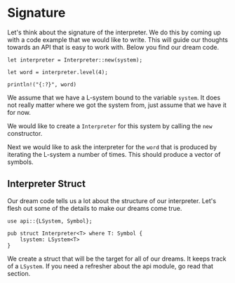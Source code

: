 # Signature
Let's think about the signature of the interpreter. We do this by coming up with
a code example that we would like to write. This will guide our thoughts towards
an API that is easy to work with. Below you find our dream code.

```
let interpreter = Interpreter::new(system);

let word = interpreter.level(4);

println!("{:?}", word)
```

We assume that we have a L-system bound to the variable `system`. It does not
really matter where we got the system from, just assume that we have it for now.

We would like to create a `Interpreter` for this system by calling the `new`
constructor.

Next we would like to ask the interpreter for the `word` that is produced by
iterating the L-system a number of times. This should produce a vector of
symbols.

## Interpreter Struct
Our dream code tells us a lot about the structure of our interpreter. Let's
flesh out some of the details to make our dreams come true.

```
use api::{LSystem, Symbol};

pub struct Interpreter<T> where T: Symbol {
    lsystem: LSystem<T>
}
```

We create a struct that will be the target for all of our dreams. It keeps track
of a `LSystem`. If you need a refresher about the api module, go read that
section.
